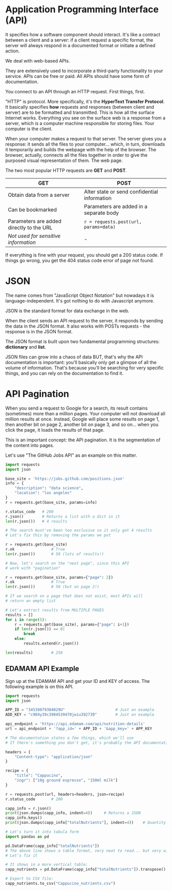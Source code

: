 # Application Programming Interface (API)

It specifies how a software component should interact. It's like a contract between a client and a server: if a client request a specific format, the server will always respond in a documented format or initiate a defined action.

We deal with web-based APIs.

They are extensively used to incorporate a third-party functionality to your service. APIs can be free or paid. All APIs should have some form of documentation.

You connect to an API through an HTTP request. First things, first.

"HTTP" is protocol. More specifically, it's the **HyperText Transfer Protocol**. It basically specifies **how** requests and responses (between client and server) are to be formatted and transmitted. This is how all the surface Internet works. Everything you see on the surface web is a response from a server, which is a computer machine responsible for storing files. Your computer is the client.

When your computer makes a request to that server. The server gives you a response: it sends all the files to your computer... which, in turn, downloads it temporarily and builds the webpage with the help of the browser. The browser, actually, connects all the files together in order to give the purposed visual representation of them. The web page.

The two most popular HTTP requests are **GET** and **POST**.

GET | POST
--- | ----
Obtain data from a server | Alter state or send confidential information
Can be bookmarked | Parameters are added in a separate body
Parameters are added directly to the URL | `r = requests.post(url, params=data)`
_Not used for sensitive information_ | -


If everything is fine with your request, you should get a 200 status code. If things go wrong, you get the 404 status code error of page not found.

# JSON

The name comes from "JavaScript Object Notation" but nowadays it is language-independent. It's got nothing to do with Javascript anymore.

JSON is the standard format for data exchange in the web.

When the client sends an API request to the server, it responds by sending the data in the JSON format. It also works with POSTs requests - the response is in the JSON format.

The JSON format is built upon two fundamental programming structures: **dictionary** and **list**.

JSON files can grow into a chaos of data BUT, that's why the API documentation is important: you'll basically only get a glimpse of all the volume of information. That's because you'll be searching for very specific things, and you can rely on the documentation to find it.

# API Pagination

When you send a request to Google for a search, its result contains (sometimes) more than a million pages. Your computer will not download all million results at once. Instead, Google will place some results on page 1, then another bit on page 2, another bit on page 3, and so on... when you click the page, it loads the results of that page.

This is an important concept: the API pagination. It is the segmentation of the content into pages.

Let's use "The GitHub Jobs API" as an example on this matter.

```python
import requests
import json

base_site = 'https://jobs.github.com/positions.json'
info = {
    "description": "data science", 
    "location": "los angeles"
}
r = requests.get(base_site, params=info)

r.status_code   # 200
r.json()        # Returns a list with a dict in it
len(r.json())   # 4 results

# The search must've been too exclusive so it only got 4 results
# Let's fix this by removing the params we put

r = requests.get(base_site)
r.ok                # True
len(r.json())       # 50 (lots of results!)

# Now, let's search on the "next page", since this API 
# work with "pagination"

r = requests.get(base_site, params={"page": 2})
r.ok                # True
len(r.json())       # 50 (but on page 2!)

# If we search on a page that does not exist, most APIs will 
# return an empty list

# Let's extract results from MULTIPLE PAGES
results = []
for i in range(5):
    r = requests.get(base_site), params={"page": i+1})
    if len(r.json()) == 0:
        break
    else:
        results.extend(r.json())

len(results)        # 250
```

## EDAMAM API Example

Sign up at the EDAMAM API and get your ID and KEY of access. The following example is on this API.

```python
import requests
import json

APP_ID = "34539879384029U"                      # Just an example
ADD_KEY = "c984y39c3984539470jwiu392739"        # Just an example

api_endpoint = 'https://api.edamam.com/api/nutrition-details'
url = api_endpoint + '?app_id=' + APP_ID + '&app_key=' + APP_KEY

# The documentation states a few things, which we'll use
# If there's something you don't get, it's probably the API documentation

headers = {
    "Content-type": "application/json"
}

recipe = {
    "title": "Cappucino", 
    "ingr": ["18g ground espresso", "150ml milk"]
}

r = requests.post(url, headers=headers, json=recipe)
r.status_code       # 200

capp_info = r.json()
print(json.dumps(capp_info, indent=4))     # Returns a JSON
capp_info.keys()
print(json.dumps(capp_info["totalNutrients"], indent=4))    # Quantity info on different compounds

# Let's turn it into tabula form
import pandas as pd

pd.DataFrame(capp_info["totalNutrients"])
# The above line shows a table format, very neat to read... but very wide
# Let's fix it

# It shows in a more vertical table:
capp_nutrients = pd.DataFrame(capp_info["totalNutrients"]).transpose()

# Export to CSV file:
capp_nutrients.to_csv("Cappucino_nutrients.csv")
```